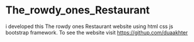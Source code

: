 # The_rowdy_ones_Restaurant
i developed this The rowdy ones Restaurant website using html css js bootstrap framework. To see the website visit  https://githup.com/duaakhter
